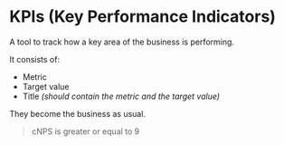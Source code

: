 # KPIs (Key Performance Indicators)

A tool to track how a key area of the business is performing.

It consists of:

- Metric
- Target value
- Title _(should contain the metric and the target value)_

They become the business as usual.

> cNPS is greater or equal to 9
